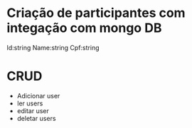 # Criação de participantes com integação com mongo DB

Id:string
Name:string
Cpf:string


# CRUD

- Adicionar user
- ler users
- editar user
- deletar users


